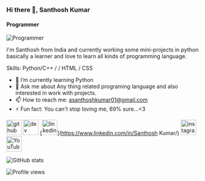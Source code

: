 
### Hi there 👋, Santhosh Kumar
#### Programmer
![Programmer](https://Santhoshstark06.github.io/github-profile-readme-generator/images/banner.png)

I'm Santhosh from India and currently working some mini-projects in python basically a learner and love to learn all kinds of programming language.

Skills: Python/C++ /  / HTML / CSS

- 🌱 I’m currently learning Python 
- 💬 Ask me about Any thing related programing language and also interested in work with projects. 
- 📫 How to reach me: asanthoshkumar01@gmail.com 
- ⚡ Fun fact: You can't stop loving me, 69% sure...<3 


[<img src='https://cdn.jsdelivr.net/npm/simple-icons@3.0.1/icons/github.svg' alt='github' height='40'>](https://github.com/Santhohstark06)  [<img src='https://cdn.jsdelivr.net/npm/simple-icons@3.0.1/icons/dev-dot-to.svg' alt='dev' height='40'>](https://dev.to/Santhoshsatark06)  [<img src='https://cdn.jsdelivr.net/npm/simple-icons@3.0.1/icons/linkedin.svg' alt='linkedin' height='40'>](https://www.linkedin.com/in/Santhosh Kumar/)  [<img src='https://cdn.jsdelivr.net/npm/simple-icons@3.0.1/icons/instagram.svg' alt='instagram' height='40'>](https://www.instagram.com/_im_santos/)  [<img src='https://cdn.jsdelivr.net/npm/simple-icons@3.0.1/icons/youtube.svg' alt='YouTube' height='40'>](https://www.youtube.com/channel/asanthoshkumar01@gmail.com)  

![GitHub stats](https://github-readme-stats.vercel.app/api?username=Santhohstark06&show_icons=true)  

![Profile views](https://gpvc.arturio.dev/Santhohstark06)  

